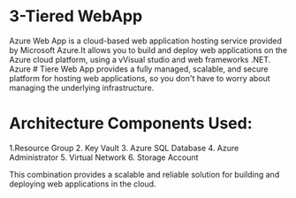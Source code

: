 # 3-Tiered WebApp
Azure Web App is a cloud-based web application hosting service provided by Microsoft Azure.It allows you to build and deploy web applications on the Azure cloud platform, using a vVisual studio and web frameworks  .NET. Azure # Tiere Web App provides a fully managed, scalable, and secure platform for hosting web applications, so you don't have to worry about managing the underlying infrastructure.

# Architecture Components Used:
1.Resource Group
2. Key Vault
3. Azure SQL Database
4. Azure Administrator
5. Virtual Network
6. Storage Account

This combination provides a scalable and reliable solution for building and deploying web applications in the cloud.
